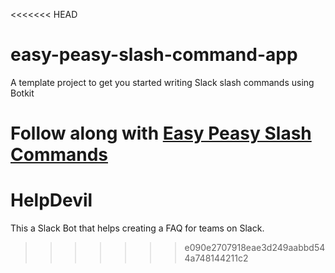 <<<<<<< HEAD
# easy-peasy-slash-command-app
A template project to get you started writing Slack slash commands using Botkit

Follow along with [Easy Peasy Slash Commands](https://medium.com/slack-developer-blog/easy-peasy-slash-commands-getting-started-c37ff3f14d3e#.nfr4px2vi)
=======
# HelpDevil
This a Slack Bot that helps creating a FAQ for teams on Slack.
>>>>>>> e090e2707918eae3d249aabbd544a748144211c2
